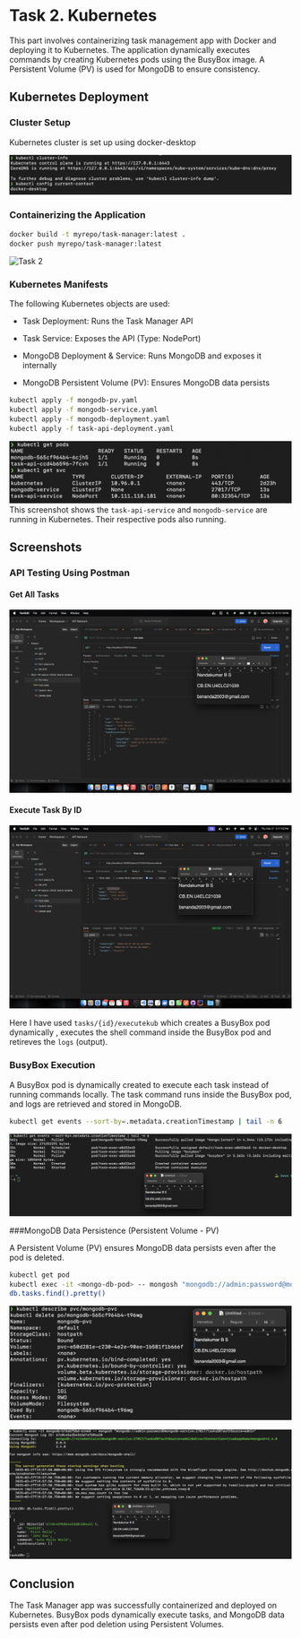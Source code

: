 
# Task 2. Kubernetes

This part involves containerizing task management app with Docker and deploying it to Kubernetes. The application dynamically executes commands by creating Kubernetes pods using the BusyBox image. A Persistent Volume (PV) is used for MongoDB to ensure consistency.




## Kubernetes Deployment

### Cluster Setup

Kubernetes cluster is set up using docker-desktop

![Task 2](SCREENSHOTS/Task2-ClusterSetup.png)

### Containerizing the Application
```bash
docker build -t myrepo/task-manager:latest .
docker push myrepo/task-manager:latest
```
![Task 2]((SCREENSHOTS/Task2-Docker.png))

### Kubernetes Manifests

The following Kubernetes objects are used:

- Task Deployment: Runs the Task Manager API

- Task Service: Exposes the API (Type: NodePort)

- MongoDB Deployment & Service: Runs MongoDB and exposes it internally

- MongoDB Persistent Volume (PV): Ensures MongoDB data persists


```bash
kubectl apply -f mongodb-pv.yaml
kubectl apply -f mongodb-service.yaml
kubectl apply -f mongodb-deployment.yaml
kubectl apply -f task-api-deployment.yaml
```
![Task 2](SCREENSHOTS/Task2-Deploy.png)
This screenshot shows the `task-api-service` and `mongodb-service` are running in Kubernetes. Their respective pods also running.











## Screenshots

### API Testing Using Postman
#### Get All Tasks
![Task 2](SCREENSHOTS/Task2-ApiTesting.png)
#### Execute Task By ID 
![Task 2](SCREENSHOTS/Task2-ExecuteTask.png)

Here I have used `tasks/{id}/executekub` which creates a BusyBox pod dynamically , executes the shell command inside the BusyBox pod and retireves the `logs` (output).

### BusyBox Execution
A BusyBox pod is dynamically created to execute each task instead of running commands locally. The task command runs inside the BusyBox pod, and logs are retrieved and stored in MongoDB.


```bash
kubectl get events --sort-by=.metadata.creationTimestamp | tail -n 6
```
![Task 2](SCREENSHOTS/Task2-BusyBox.png)

###MongoDB Data Persistence (Persistent Volume - PV)

A Persistent Volume (PV) ensures MongoDB data persists even after the pod is deleted.

```bash
kubectl get pod
kubectl exec -it <mongo-db-pod> -- mongosh "mongodb://admin:password@mongodb-service:27017/taskdb?authSource=admin"
db.tasks.find().pretty()
```
![Task 2](SCREENSHOTS/Task2-PVC0.png)

![Task 2](SCREENSHOTS/Task2-PVC1.png)
## Conclusion

The Task Manager app was successfully containerized and deployed on Kubernetes. BusyBox pods dynamically execute tasks, and MongoDB data persists even after pod deletion using Persistent Volumes.